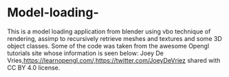 # Model-loading-
This is a model loading application from blender using vbo technique of rendering, assimp to recursively retrieve meshes and textures and some 3D object classes.
Some of the code was taken from the awesome Opengl tutorials site whose information is seen below:
Joey De Vries,https://learnopengl.com/,https://twitter.com/JoeyDeVriez 
shared with CC BY 4.0 license.
